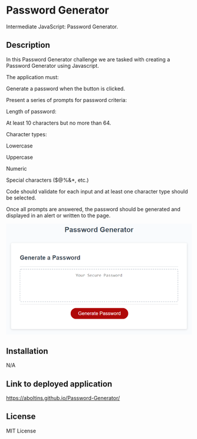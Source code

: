 # Password Generator

Intermediate JavaScript: Password Generator.

## Description

In this Password Generator challenge we are tasked with creating a Password Generator using Javascript. 

The application must:

Generate a password when the button is clicked.

Present a series of prompts for password criteria:

Length of password:

At least 10 characters but no more than 64.

Character types:

Lowercase

Uppercase

Numeric

Special characters ($@%&*, etc.)

Code should validate for each input and at least one character type should be selected.

Once all prompts are answered, the password should be generated and displayed in an alert or written to the page.

![Screenshot of Password Generator](/assets/password-generator-screenshot.png "Password Generator Screenshot")

## Installation

N/A

## Link to deployed application

https://aboltins.github.io/Password-Generator/

## License

MIT License